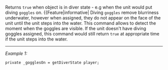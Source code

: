 Returns `true` when object is in diver state - e.g when the unit would put diving `goggles` on.
{{Feature|informative|
Diving `goggles` remove blurriness underwater, however when assigned, they do not appear on the face of the unit until the unit steps into the water.
This command allows to detect the moment when the goggles are visible.
If the unit doesn't have diving goggles assigned, this command would still return `true` at appropriate time if the unit steps into the water.


---
*Example 1:*
```sqf
private _gogglesOn = getDiverState player;
```
